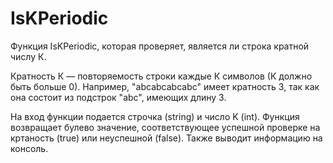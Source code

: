 # IsKPeriodic

Функция IsKPeriodic, которая проверяет, является ли строка кратной числу К.

Кратность К — повторяемость строки каждые К символов (К должно быть больше 0). Например, "abcabcabcabc" имеет кратность 3, так как она состоит из подстрок "abc", имеющих длину 3.

На вход функции подается строчка (string) и число K (int). Функция возвращает булево значение, соответствующее успешной проверке на кртаность (true) или неуспешной (false). Также выводит информацию на консоль.
